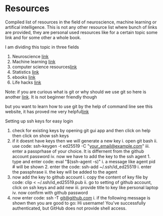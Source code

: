 # Resources
Compiled list of resources in the field of neuroscience, machine learning or artifical intelligence. This is not any other resource list where bunch of links are provided, they are personal used resources like for a certain topic some link and for some other a whole book.

I am dividing this topic in three fields
1. Neuroscience [link](/neuroscience.md)
2. Machine learning [link](/machine_learning.md)
3. computer science resources[link](/cs.md)
4. Statistics [link](/statistics.md)
4. ebooks [link](/ebooks.md)
5. Life hacks [link](/lifehacks.md)


Note: if you are curious what is git or why should we use git so here is another [link](https://swcarpentry.github.io/git-novice/01-basics/index.html). It is not beginner friendly though

but you want to learn how to use git by the help of command line see this website, it has proved me very helpful[link](https://kbroman.org/github_tutorial/pages/first_time.html)

Setting up ssh keys for easy login
1. check for existing keys by opening git gui app and then click on help then click on show ssh keys
2. if it doesnt have keys then we will generate a new key
    i. open git bash
    ii. use code: ssh-keygen -t ed25519 -C "your_email@example.com"
    iii. enter a passprhase of your choice. It is differnent from the github account password
    iv. now we have to add the key to the ssh agent
        1. type and enter code: eval "$(ssh-agent -s)"
            i. a message like agent pid # will be shown
        2. enter the code: ssh-add ~/.ssh/id_ed25519
            i. enter the passphrase
            ii. the key will be added to the agent
3. now add the key to github account
    i. copy the content of key file by code: clip < ~/.ssh/id_ed25519.pub
    ii. go to setting of github account, click on ssh keys and add new
    iii. provide title to key like personal laptop
    iv. now confirm with github password
4. now enter code: ssh -T git@github.com
    i. if the following message is shown then you are good to go: Hi username! You've successfully authenticated, but GitHub does not provide shell access.